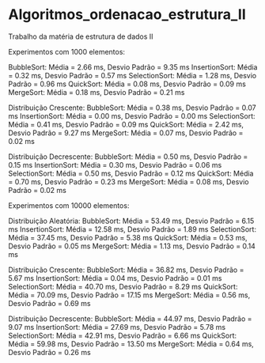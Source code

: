 # Algoritmos_ordenacao_estrutura_II
Trabalho da matéria de estrutura de dados II



Experimentos com 1000 elementos:

BubbleSort: Média = 2.66 ms, Desvio Padrão = 9.35 ms
InsertionSort: Média = 0.32 ms, Desvio Padrão = 0.57 ms
SelectionSort: Média = 1.28 ms, Desvio Padrão = 0.96 ms
QuickSort: Média = 0.08 ms, Desvio Padrão = 0.09 ms
MergeSort: Média = 0.18 ms, Desvio Padrão = 0.21 ms

Distribuição Crescente:
BubbleSort: Média = 0.38 ms, Desvio Padrão = 0.07 ms
InsertionSort: Média = 0.00 ms, Desvio Padrão = 0.00 ms
SelectionSort: Média = 0.41 ms, Desvio Padrão = 0.09 ms
QuickSort: Média = 2.42 ms, Desvio Padrão = 9.27 ms
MergeSort: Média = 0.07 ms, Desvio Padrão = 0.02 ms

Distribuição Decrescente:
BubbleSort: Média = 0.50 ms, Desvio Padrão = 0.15 ms
InsertionSort: Média = 0.30 ms, Desvio Padrão = 0.06 ms
SelectionSort: Média = 0.50 ms, Desvio Padrão = 0.12 ms
QuickSort: Média = 0.70 ms, Desvio Padrão = 0.23 ms
MergeSort: Média = 0.08 ms, Desvio Padrão = 0.02 ms

Experimentos com 10000 elementos:

Distribuição Aleatória:
BubbleSort: Média = 53.49 ms, Desvio Padrão = 6.15 ms
InsertionSort: Média = 12.58 ms, Desvio Padrão = 1.89 ms
SelectionSort: Média = 37.45 ms, Desvio Padrão = 5.38 ms
QuickSort: Média = 0.53 ms, Desvio Padrão = 0.05 ms
MergeSort: Média = 1.13 ms, Desvio Padrão = 0.14 ms

Distribuição Crescente:
BubbleSort: Média = 36.82 ms, Desvio Padrão = 5.67 ms
InsertionSort: Média = 0.04 ms, Desvio Padrão = 0.01 ms
SelectionSort: Média = 40.70 ms, Desvio Padrão = 8.29 ms
QuickSort: Média = 70.09 ms, Desvio Padrão = 17.15 ms
MergeSort: Média = 0.56 ms, Desvio Padrão = 0.69 ms

Distribuição Decrescente:
BubbleSort: Média = 44.97 ms, Desvio Padrão = 9.07 ms
InsertionSort: Média = 27.69 ms, Desvio Padrão = 5.78 ms
SelectionSort: Média = 42.91 ms, Desvio Padrão = 6.66 ms
QuickSort: Média = 59.98 ms, Desvio Padrão = 13.50 ms
MergeSort: Média = 0.64 ms, Desvio Padrão = 0.26 ms

